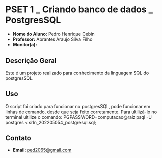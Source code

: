 # PSET 1 _ Criando banco de dados _ PostgresSQL

* **Nome do Aluno:** Pedro Henrique Cebin
* **Professor:** Abrantes Araujo Silva Filho
* **Monitor(a):** 

## Descrição Geral

Este é um projeto realizado para conhecimento da linguagem SQL do postgresSQL.

## Uso

O script foi criado para funcionar no postgresSQL, pode funcionar em linhas de comando, desde que seja feito corretamente. Para ultilizá-lo no terminal ultilize o comando: PGPASSWORD=computacao@raiz psql -U postgres < si1n_202205054_postgresql.sql;  

## Contato

* **Email:** ped2065@gmail.com
